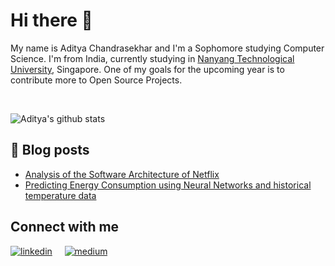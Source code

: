 # Hi there 👋

<!--
**Aditya239233/Aditya239233** is a ✨ _special_ ✨ repository because its `README.md` (this file) appears on your GitHub profile.

Here are some ideas to get you started:

- 🔭 I’m currently working on ...
- 🌱 I’m currently learning ...
- 👯 I’m looking to collaborate on ...
- 🤔 I’m looking for help with ...
- 💬 Ask me about ...
- 📫 How to reach me: ...
- 😄 Pronouns: ...
- ⚡ Fun fact: ...
-->

My name is Aditya Chandrasekhar and I'm a Sophomore studying Computer Science. I'm from India, currently studying in [Nanyang Technological University](https://www.ntu.edu.sg/Pages/home.aspx), Singapore. One of my goals for the upcoming year is to contribute more to Open Source Projects. 

<br/>

![Aditya's github stats](https://github-readme-stats.vercel.app/api?username=Aditya239233&show_icons=true&theme=radical)
<br/>

## :memo: Blog posts
<!-- BLOG-POST-LIST:START -->
- [Analysis of the Software Architecture of Netflix](https://medium.com/@aditya021/analysis-of-the-software-architecture-of-netflix-d2493bbf4db9?source=rss-402f56785bb9------2)
- [Predicting Energy Consumption using Neural Networks and historical temperature data](https://medium.com/@aditya021/predicting-energy-consumption-using-neural-networks-and-historical-temperature-data-f93f27caa0e7?source=rss-402f56785bb9------2)
<!-- BLOG-POST-LIST:END -->

## Connect with me
[![linkedin](https://img.shields.io/badge/LinkedIn-0077B5?style=for-the-badge&logo=linkedin&logoColor=white)](https://www.linkedin.com/in/aditya021/)
&nbsp; &nbsp;
[![medium](https://img.shields.io/badge/Medium-12100E?style=for-the-badge&logo=medium&logoColor=white)](https://aditya021.medium.com/)
